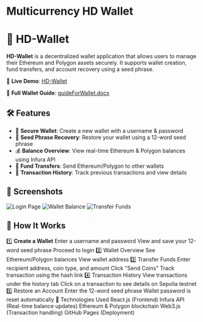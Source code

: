 # Multicurrency HD Wallet
# 🚀 HD-Wallet

**HD-Wallet** is a decentralized wallet application that allows users to manage their Ethereum and Polygon assets securely. It supports wallet creation, fund transfers, and account recovery using a seed phrase.

🔗 **Live Demo**: [HD-Wallet](https://suhelkh0.github.io/Multicurrency-HD-Wallet/
)  

📖 **Full Wallet Guide**: [guideForWallet.docx](https://suhelkh0.github.io/Multicurrency-HD-Wallet/guideForWallet.docx)

## 🛠️ Features
- 🔐 **Secure Wallet**: Create a new wallet with a username & password
- 💾 **Seed Phrase Recovery**: Restore your wallet using a 12-word seed phrase
- 💰 **Balance Overview**: View real-time Ethereum & Polygon balances using Infura API
- 🔄 **Fund Transfers**: Send Ethereum/Polygon to other wallets
- 📜 **Transaction History**: Track previous transactions and view details

## 📸 Screenshots
![Login Page](docs/login.png)
![Wallet Balance](docs/balance.png)
![Transfer Funds](docs/transfer.png)

## 📜 How It Works
1️⃣ **Create a Wallet**
Enter a username and password
View and save your 12-word seed phrase
Proceed to login
2️⃣ Wallet Overview
See Ethereum/Polygon balances
View wallet address
3️⃣ Transfer Funds
Enter recipient address, coin type, and amount
Click "Send Coins"
Track transaction using the hash link
4️⃣ Transaction History
View transactions under the history tab
Click on a transaction to see details on Sepolia testnet
5️⃣ Restore an Account
Enter the 12-word seed phrase
Wallet password is reset automatically
🔧 Technologies Used
React.js (Frontend)
Infura API (Real-time balance updates)
Ethereum & Polygon blockchain
Web3.js (Transaction handling)
GitHub Pages (Deployment)
